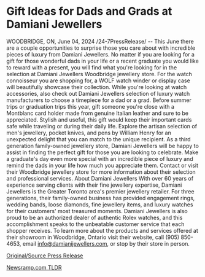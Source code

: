 # Gift Ideas for Dads and Grads at Damiani Jewellers

WOODBRIDGE, ON, June 04, 2024 /24-7PressRelease/ -- This June there are a couple opportunities to surprise those you care about with incredible pieces of luxury from Damiani Jewellers. No matter if you are looking for a gift for those wonderful dads in your life or a recent graduate you would like to reward with a present, you will find what you're looking for in the selection at Damiani Jewellers Woodbridge jewellery store.  For the watch connoisseur you are shopping for, a WOLF watch winder or display case will beautifully showcase their collection. While you're looking at watch accessories, also check out Damiani Jewellers selection of luxury watch manufacturers to choose a timepiece for a dad or a grad.   Before summer trips or graduation trips this year, gift someone you're close with a Montblanc card holder made from genuine Italian leather and sure to be appreciated. Stylish and useful, this gift would keep their important cards safe while traveling or during their daily life. Explore the artisan selection of men's jewellery, pocket knives, and pens by William Henry for an unexpected delight that you can match to the unique recipient.   As a third generation family-owned jewellery store, Damiani Jewellers will be happy to assist in finding the perfect gift for those you are looking to celebrate. Make a graduate's day even more special with an incredible piece of luxury and remind the dads in your life how much you appreciate them. Contact or visit their Woodbridge jewellery store for more information about their selection and professional services.  About Damiani Jewellers With over 60 years of experience serving clients with their fine jewellery expertise, Damiani Jewellers is the Greater Toronto area's premier jewellery retailer. For three generations, their family-owned business has provided engagement rings, wedding bands, loose diamonds, fine jewellery items, and luxury watches for their customers' most treasured moments. Damiani Jewellers is also proud to be an authorized dealer of authentic Rolex watches, and this accomplishment speaks to the unbeatable customer service that each shopper receives. To learn more about the products and services offered at their showroom in Woodbridge, Ontario visit their website, call (905) 850-4653, email info@damianijewellers.com, or stop by their store in person. 

[Original/Source Press Release](https://www.24-7pressrelease.com/press-release/511416/gift-ideas-for-dads-and-grads-at-damiani-jewellers) 

[Newsramp.com TLDR](https://newsramp.com/None) 